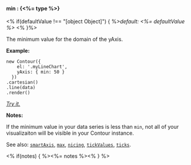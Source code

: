 #### **min** : {<%= type %>}

<% if(defaultValue !== "[object Object]") { %>*default: <%= defaultValue %>* <% }%>

The minimum value for the domain of the yAxis.

**Example:**

    new Contour({
        el: '.myLineChart',
        yAxis: { min: 50 }
      })
    .cartesian()
    .line(data)
    .render()

*[Try it.](<%= jsFiddleLink %>)*

**Notes:**

If the minimum value in your data series is less than `min`, not all of your visualizaiton will be visible in your Contour instance.

See also: [`smartAxis`](#config_config.yAxis.smartAxis), [`max`](#config_config.yAxis.max), [`nicing`](#config_config.yAxis.nicing), [`tickValues`](#config_config.yAxis.tickValues), [`ticks`](#config_config.yAxis.ticks).

<% if(notes) { %><%= notes %><% } %>

